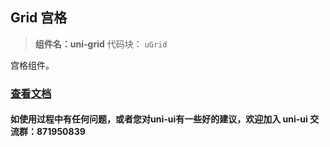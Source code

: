 ## Grid 宫格

> **组件名：uni-grid**
> 代码块： `uGrid`

宫格组件。

### [查看文档](https://uniapp.dcloud.io/component/uniui/uni-grid)

#### 如使用过程中有任何问题，或者您对uni-ui有一些好的建议，欢迎加入 uni-ui 交流群：871950839
